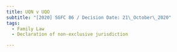 ```yaml
---
title: UQN v UQO
subtitle: "[2020] SGFC 86 / Decision Date: 21\_October\_2020"
tags:
  - Family Law
  - Declaration of non-exclusive jurisdiction

---
```

